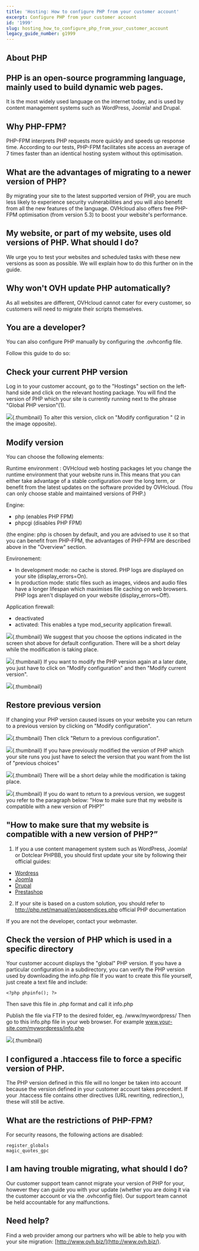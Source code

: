 ```yaml
---
title: 'Hosting: How to configure PHP from your customer account'
excerpt: Configure PHP from your customer account
id: '1999'
slug: hosting_how_to_configure_php_from_your_customer_account
legacy_guide_number: g1999
---
```



## About PHP

## PHP is an open-source programming language, mainly used to build dynamic web pages.
It is the most widely used language on the internet today, and is used by content management systems such as WordPress, Joomla! and Drupal.

## Why PHP-FPM?
PHP-FPM interprets PHP requests more quickly and speeds up response time. According to our tests, PHP-FPM facilitates site access an average of 7 times faster than an identical hosting system without this optimisation.

## What are the advantages of migrating to a newer version of PHP?
By migrating your site to the latest supported version of PHP, you are much less likely to experience security vulnerabilities and you will also benefit from all the new features of the language. 
OVHcloud also offers free PHP-FPM optimisation (from version 5.3) to boost your website's performance.

## My website, or part of my website, uses old versions of PHP. What should I do?
We urge you to test your websites and scheduled tasks with these new versions as soon as possible. We will explain how to do this further on in the guide.

## Why won't OVH update PHP automatically?
As all websites are different, OVHcloud cannot cater for every customer, so customers will need to migrate their scripts themselves.

## You are a developer?
You can also configure PHP manually by configuring the .ovhconfig file. 

Follow this guide to do so: []({legacy}1207)


## Check your current PHP version
Log in to your customer account, go to the "Hostings" section on the left-hand side and click on the relevant hosting package. You will find the version of PHP which your site is currently running next to the phrase "Global PHP version"(1).

![](images/img_3314.jpg){.thumbnail}
To alter this version, click on "Modify configuration " (2 in the image opposite).


## Modify version
You can choose the following elements:

Runtime environment :
OVHcloud web hosting packages let you change the runtime environment that your website runs in.This means that you can either take advantage of a stable configuration over the long term, or benefit from the latest updates on the software provided by OVHcloud. (You can only choose stable and maintained versions of PHP.)

Engine:

- php (enables PHP FPM)
- phpcgi (disables PHP FPM)

(the engine: php is chosen by default, and you are advised to use it so that you can benefit from PHP-FPM, the advantages of PHP-FPM are described above in the "Overview" section.

Environement:

- In development mode: no cache is stored. PHP logs are displayed on your site (display_errors=On).
- In production mode: static files such as images, videos and audio files have a longer lifespan which maximises file caching on web browsers. PHP logs aren't displayed on your website (display_errors=Off).

Application firewall: 
- deactivated
- activated: This enables a type mod_security application firewall.



![](images/img_4130.jpg){.thumbnail}
We suggest that you choose the options indicated in the screen shot above for default configuration.
There will be a short delay while the modification is taking place.

![](images/img_3316.jpg){.thumbnail}
If you want to modify the PHP version again at a later date, you just have to click on "Modify configuration" and then "Modify current version".

![](images/img_3317.jpg){.thumbnail}


## Restore previous version
If changing your PHP version caused issues on your website you can return to a previous version by clicking on "Modify configuration".

![](images/img_3318.jpg){.thumbnail}
Then click "Return to a previous configuration".

![](images/img_3319.jpg){.thumbnail}
If you have previously modified the version of PHP which your site runs you just have to select the version that you want from the list of "previous choices"

![](images/img_3320.jpg){.thumbnail}
There will be a short delay while the modification is taking place.

![](images/img_3316.jpg){.thumbnail}
If you do want to return to a previous version, we suggest you refer to the paragraph below: "How to make sure that my website is compatible with a new version of PHP?”


## "How to make sure that my website is compatible with a new version of PHP?”
1. If you a use content management system such as WordPress, Joomla! or Dotclear PHPBB, you should first update your site by following their official guides:

- [Wordress](https://codex.wordpress.org/Updating_WordPress)
- [Joomla](https://docs.joomla.org/J3.x:Updating_from_an_existing_version)
- [Drupal](https://www.drupal.org/documentation)
- [Prestashop](http://doc.prestashop.com/display/PS15/Updating+PrestaShop)

2. If your site is based on a custom solution, you should refer to <http://php.net/manual/en/appendices.php> official PHP documentation

If you are not the developer, contact your webmaster.

## Check the version of PHP which is used in a specific directory
Your customer account displays the "global" PHP version. If you have a particular configuration in a subdirectory, you can verify the PHP version used by downloading the info.php file 
If you want to create this file yourself, just create a text file and include:

```
<?php phpinfo(); ?>
```

Then save this file in .php format and call it
info.php

Publish the file via FTP to the desired folder, eg. /www/mywordpress/
Then go to this info.php file in your web browser. For example www.your-site.com/mywordpress/info.php

![](images/img_3321.jpg){.thumbnail}


## I configured a .htaccess file to force a specific version of PHP.
The PHP version defined in this file will no longer be taken into account because the version defined in your customer account takes precedent. If your .htaccess file contains other directives (URL rewriting, redirection,), these will still be active.


## What are the restrictions of PHP-FPM?
For security reasons, the following actions are disabled:

```
register_globals
magic_quotes_gpc
```




## I am having trouble migrating, what should I do?
Our customer support team cannot migrate your version of PHP for your, however they can guide you with your update (whether you are doing it via the customer account or via the .ovhconfig file). Our support team cannot be held accountable for any malfunctions.

## Need help?
Find a web provider among our partners who will be able to help you with your site migration: [http://www.ovh.biz/](http://www.ovh.biz/).

